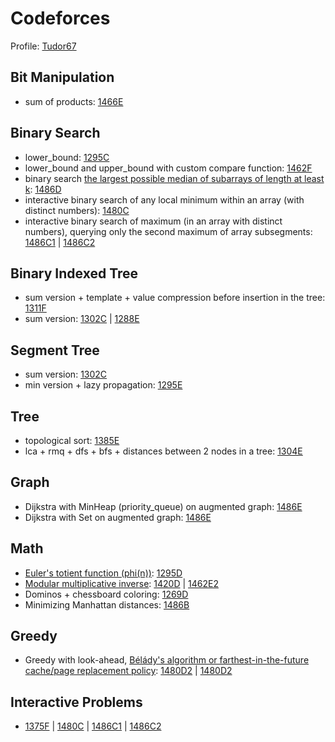 # Codeforces
Profile: [Tudor67](https://codeforces.com/profile/Tudor67)

## Bit Manipulation
- sum of products: [1466E](https://codeforces.com/contest/1466/submission/102864653)

## Binary Search
- lower_bound: [1295C](https://codeforces.com/contest/1295/submission/69902528)
- lower_bound and upper_bound with custom compare function: [1462F](https://codeforces.com/contest/1462/submission/103658260)
- binary search [the largest possible median of subarrays of length at least k](https://codeforces.com/contest/1486/problem/D): [1486D](https://codeforces.com/contest/1486/submission/107946452)
- interactive binary search of any local minimum within an array (with distinct numbers): [1480C](https://codeforces.com/contest/1480/submission/106910465)
- interactive binary search of maximum (in an array with distinct numbers), querying only the second maximum of array subsegments: [1486C1](https://codeforces.com/contest/1486/submission/107887797) | [1486C2](https://codeforces.com/contest/1486/submission/107890283)

## Binary Indexed Tree
- sum version + template + value compression before insertion in the tree: [1311F](https://codeforces.com/contest/1311/submission/71885914)
- sum version: [1302C](https://codeforces.com/contest/1302/submission/70843840) | [1288E](https://codeforces.com/contest/1288/submission/69588176)

## Segment Tree
- sum version: [1302C](https://codeforces.com/contest/1302/submission/70841001)
- min version + lazy propagation: [1295E](https://codeforces.com/contest/1295/submission/70810267)

## Tree
- topological sort: [1385E](https://codeforces.com/contest/1385/submission/87375361)
- lca + rmq + dfs + bfs + distances between 2 nodes in a tree: [1304E](https://codeforces.com/contest/1304/submission/71579575)

## Graph
- Dijkstra with MinHeap (priority_queue) on augmented graph: [1486E](https://codeforces.com/contest/1486/submission/108212731)
- Dijkstra with Set on augmented graph: [1486E](https://codeforces.com/contest/1486/submission/108213002)

## Math
- [Euler's totient function (phi(n))](https://en.wikipedia.org/wiki/Euler%27s_totient_function): [1295D](https://codeforces.com/contest/1295/submission/69907046)
- [Modular multiplicative inverse](https://en.wikipedia.org/wiki/Modular_multiplicative_inverse): [1420D](https://codeforces.com/contest/1420/submission/94153944) | [1462E2](https://codeforces.com/contest/1462/submission/102993495)
- Dominos + chessboard coloring: [1269D](https://codeforces.com/contest/1269/submission/67672026)
- Minimizing Manhattan distances: [1486B](https://codeforces.com/contest/1486/submission/107884204)

## Greedy
- Greedy with look-ahead, [Bélády's algorithm or farthest-in-the-future cache/page replacement policy](https://en.wikipedia.org/wiki/Cache_replacement_policies#B%C3%A9l%C3%A1dy's_algorithm): [1480D2](https://codeforces.com/contest/1480/submission/107011500) | [1480D2](https://codeforces.com/contest/1480/submission/107008745)

## Interactive Problems
- [1375F](https://codeforces.com/contest/1375/submission/86203138) | [1480C](https://codeforces.com/contest/1480/submission/106910465) | [1486C1](https://codeforces.com/contest/1486/submission/107887797) | [1486C2](https://codeforces.com/contest/1486/submission/107890283)